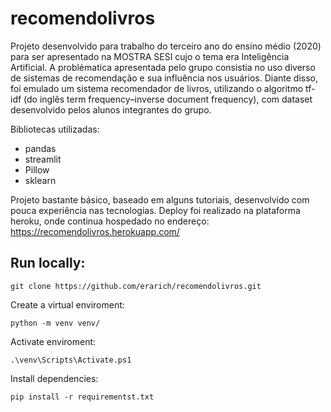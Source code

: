 # recomendolivros

Projeto desenvolvido para trabalho do terceiro ano do ensino médio (2020) para ser apresentado na MOSTRA SESI cujo o tema era Inteligência Artificial. A problématica apresentada pelo grupo consistia no uso diverso de sistemas de recomendação e sua influência nos usuários. Diante disso, foi emulado um sistema recomendador de livros, utilizando o algoritmo tf-idf (do inglês term frequency–inverse document frequency), com dataset desenvolvido pelos alunos integrantes do grupo.

Bibliotecas utilizadas:
- pandas
- streamlit
- Pillow
- sklearn

Projeto bastante básico, baseado em alguns tutoriais, desenvolvido com pouca experiência nas tecnologias.
Deploy foi realizado na plataforma heroku, onde continua hospedado no endereço: https://recomendolivros.herokuapp.com/

## Run locally:

```console
git clone https://github.com/erarich/recomendolivros.git
```

Create a virtual enviroment:
```console
python -m venv venv/
```

Activate enviroment:
```console
.\venv\Scripts\Activate.ps1
```

Install dependencies:
```console
pip install -r requirementst.txt
```
